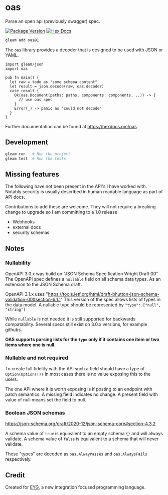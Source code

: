 # oas

Parse an open api (previously swagger) spec.

[![Package Version](https://img.shields.io/hexpm/v/oas)](https://hex.pm/packages/oas)
[![Hex Docs](https://img.shields.io/badge/hex-docs-ffaff3)](https://hexdocs.pm/oas/)

```sh
gleam add oas@1
```

The `oas` library provides a decoder that is designed to be used with JSON or YAML.

```gleam
import gleam/json
import oas

pub fn main() {
  let raw = todo as "some schema content"
  let result = json.decode(raw, oas.decoder)
  case result {
    Ok(oas.Document(paths: paths, components: components, ..)) -> {
      // use oas spec
    }
    Error(_) -> panic as "could not decode"
  }
}
```

Further documentation can be found at <https://hexdocs.pm/oas>.

## Development

```sh
gleam run   # Run the project
gleam test  # Run the tests
```

## Missing features

The following have not been present in the API's I have worked with.
Notably security is usually described in human readable language as part of API docs.

Contributions to add these are welcome. They will not require a breaking change to upgrade so I am committing to a 1.0 release

- Webhooks
- external docs
- security schemas

## Notes

### Nullability

OpenAPI 3.0.x was build on "JSON Schema Specification Wright Draft 00"
The OpenAPI spec defines a `nullable` field on all schema data types.
As an extension to the JSON Schema draft.

OpenAPI 3.1.x uses "https://tools.ietf.org/html/draft-bhutton-json-schema-validation-00#section-6.1.1"
This version of the spec allows lists of types in the data model.
A nullable type should be represented by `"type": ["null", "string"]`

While `nullable` is not needed it is still supported for backwards compatability.
Several specs still exist on 3.0.x versions, for example githubs.

**OAS supports parsing lists for the `type` only if it contains one item or two items where one is null.**

### Nullable and not required

To create full fidelity with the API such a field should have a type of `Option(Option(T))`
In most cases there is no value exposing this to the users.

The one API where it is worth exposing is if posting to an endpoint with patch semantics.
A missing field indicates no change. A present field with value of null means set the field to null.

### Boolean JSON schemas
https://json-schema.org/draft/2020-12/json-schema-core#section-4.3.2

A schema value of `true` is equivalent to an empty schema `{}` and will always validate.
A schema value of `false` is equivalent to a schema that will never validate.

These "types" are decoded as `oas.AlwayPasses` and `oas.AlwaysFails` respectively.

## Credit

Created for [EYG](https://eyg.run/), a new integration focused programming language.